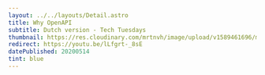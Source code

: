 ```yaml
---
layout: ../../layouts/Detail.astro
title: Why OpenAPI
subtitle: Dutch version - Tech Tuesdays
thumbnail: https://res.cloudinary.com/mrtnvh/image/upload/v1589461696/mrtnvh.com/mrtnvh-play.jpg
redirect: https://youtu.be/lLfgrt-_8sE
datePublished: 20200514
tint: blue
---
```

